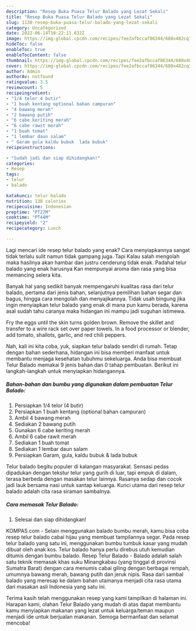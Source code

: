 ```yaml
---
description: "Resep Buka Puasa Telur Balado yang Lezat Sekali"
title: "Resep Buka Puasa Telur Balado yang Lezat Sekali"
slug: 1138-resep-buka-puasa-telur-balado-yang-lezat-sekali
category: Uncategorized
date: 2022-06-14T10:22:11.632Z
image: https://img-global.cpcdn.com/recipes/fee2afbccaf86344/680x482cq70/telur-balado-foto-resep-utama.jpg
hideToc: false
enableToc: true
enableTocContent: false
thumbnail: https://img-global.cpcdn.com/recipes/fee2afbccaf86344/680x482cq70/telur-balado-foto-resep-utama.jpg
cover: https://img-global.cpcdn.com/recipes/fee2afbccaf86344/680x482cq70/telur-balado-foto-resep-utama.jpg
author: Admin
authorAv: notfound
ratingvalue: 3.5
reviewcount: 5
recipeingredient:
- "1/4 telor 4 butir"
- "1 buah kentang optional bahan campuran"
- "4 bawang merah"
- "2 bawang putih"
- "6 cabe keriting merah"
- "6 cabe rawit merah"
- "1 buah tomat"
- "1 lembar daun salam"
- " Garam gula kaldu bubuk  lada bubuk"
recipeinstructions:

- "Sudah jadi dan siap dihidangkan!"
categories:
- Resep
tags:
- telur
- balado

katakunci: telur balado 
nutrition: 138 calories
recipecuisine: Indonesian
preptime: "PT27M"
cooktime: "PT44M"
recipeyield: "2"
recipecategory: Lunch

---
```



Lagi mencari ide resep telur balado yang enak? Cara menyiapkannya sangat tidak terlalu sulit namun tidak gampang juga. Tapi Kalau salah mengolah maka hasilnya akan hambar dan justru cenderung tidak enak. Padahal telur balado yang enak harusnya Kan mempunyai aroma dan rasa yang bisa memancing selera kita.


Banyak hal yang sedikit banyak mempengaruhi kualitas rasa dari telur balado, pertama dari jenis bahan, selanjutnya pemilihan bahan segar dan bagus, hingga cara mengolah dan menyajikannya. Tidak usah bingung jika ingin menyiapkan telur balado yang enak di mana pun kamu berada, karena asal sudah tahu caranya maka hidangan ini mampu jadi suguhan istimewa.

Fry the eggs until the skin turns golden brown. Remove the skillet and transfer to a wire rack set over paper towels. In a food processor or blender, add tomato, shallots, garlic, and red chili peppers.


Nah, kali ini kita coba, yuk, siapkan telur balado sendiri di rumah. Tetap dengan bahan sederhana, hidangan ini bisa memberi manfaat untuk membantu menjaga kesehatan tubuhmu sekeluarga. Anda bisa membuat Telur Balado memakai 9 jenis bahan dan 0 tahap pembuatan. Berikut ini langkah-langkah untuk menyiapkan hidangannya.

<!--inarticleads1-->

##### Bahan-bahan dan bumbu yang digunakan dalam pembuatan Telur Balado:

1. Persiapkan 1/4 telor (4 butir)
1. Persiapkan 1 buah kentang (optional bahan campuran)
1. Ambil 4 bawang merah
1. Sediakan 2 bawang putih
1. Gunakan 6 cabe keriting merah
1. Ambil 6 cabe rawit merah
1. Sediakan 1 buah tomat
1. Sediakan 1 lembar daun salam
1. Persiapkan  Garam, gula, kaldu bubuk &amp; lada bubuk


Telur balado begitu populer di kalangan masyarakat. Sensasi pedas dipadukan dengan tekstur telur yang gurih di luar, tapi empuk di dalam, terasa berbeda dengan masakan telur lainnya. Rasanya sedap dan cocok jadi lauk bersama nasi untuk santap keluarga. Kunci utama dari resep telur balado adalah cita rasa siraman sambalnya. 

<!--inarticleads2-->

##### Cara memasak Telur Balado:


1. Selesai dan siap dihidangkan!

KOMPAS.com - Selain menggunakan balado bumbu merah, kamu bisa coba resep telur balado cabai hijau yang membuat tampilannya segar. Pada resep telur balado yang satu ini, menggunakan bumbu tumbuk kasar yang mudah dibuat oleh anak kos. Telur balado hanya perlu direbus utuh kemudian ditumis dengan bumbu balado. Resep Telur Balado - Balado adalah salah satu teknik memasak khas suku Minangkabau (yang tinggal di provinsi Sumatra Barat) dengan cara menumis cabai giling dengan berbagai rempah, umumnya bawang merah, bawang putih dan jeruk nipis. Rasa dari sambal balado yang meresap ke dalam bahan utamanya menjadi cita rasa utama dari masakan asli Indonesia yang satu ini. 

Terima kasih telah menggunakan resep yang kami tampilkan di halaman ini. Harapan kami, olahan Telur Balado yang mudah di atas dapat membantu kamu menyiapkan makanan yang lezat untuk keluarga/teman maupun menjadi ide untuk berjualan makanan. Semoga bermanfaat dan selamat mencoba!

